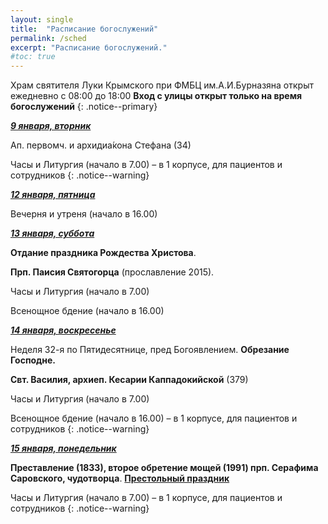 ```yaml
---
layout: single
title:  "Расписание богослужений"
permalink: /sched
excerpt: "Расписание богослужений."
#toc: true
---
```


Храм святителя Луки Крымского при ФМБЦ им.А.И.Бурназяна открыт ежедневно с 08:00 до 18:00
__Вход с улицы открыт только на время богослужений__
{: .notice--primary}

<!-----
<style type="text/css">
  p {
    color: red;
  }
</style>
-->

<!-----
Вечерня и утреня (начало в 16.00) – в 1 корпусе (с пропуском)
{: .notice--warning}
-->


**_<span style="text-decoration:underline;">9 января, вторник</span>_**

Ап. первомч. и архидиа́кона Стефана (34)

Часы и Литургия (начало в 7.00) – в 1 корпусе, для пациентов и сотрудников
{: .notice--warning}

**_<span style="text-decoration:underline;">12 января, пятница</span>_**

Вечерня и утреня (начало в 16.00)

**_<span style="text-decoration:underline;">13 января, суббота</span>_**

**Отдание праздника Рождества Христова**.  

**Прп. Паисия Святогорца** (прославление 2015).

Часы и Литургия (начало в 7.00)

Всенощное бдение (начало в 16.00)

**_<span style="text-decoration:underline;">14 января, воскресенье</span>_**

Неделя 32-я по Пятидесятнице, пред Богоявлением. **Обрезание Господне.**

**Свт. Василия, архиеп. Кесарии Каппадокийской** (379)

Часы и Литургия (начало в 7.00)

Всенощное бдение (начало в 16.00) – в 1 корпусе, для пациентов и сотрудников
{: .notice--warning}

**_<span style="text-decoration:underline;">15 января, понедельник</span>_**

**Преставление (1833), второе обретение мощей (1991) прп. Серафима Саровского, чудотворца**. **<span style="text-decoration:underline;">Престольный праздник</span>**

Часы и Литургия (начало в 7.00) – в 1 корпусе, для пациентов и сотрудников
{: .notice--warning}